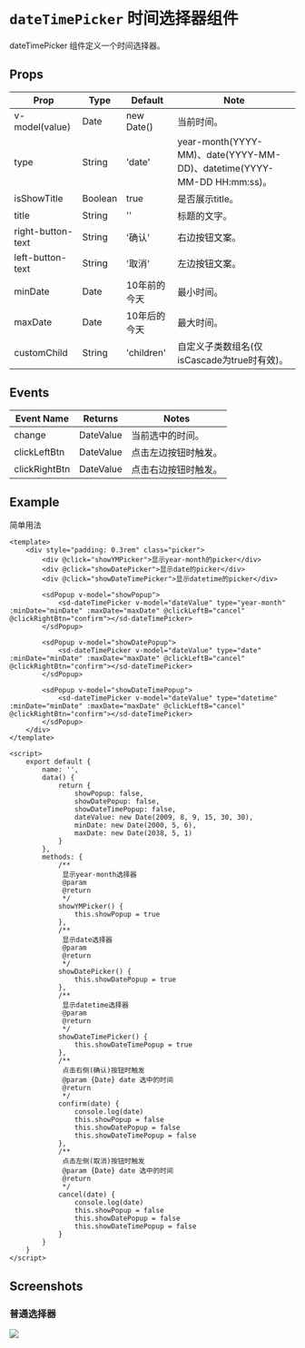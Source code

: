# `dateTimePicker` 时间选择器组件
dateTimePicker 组件定义一个时间选择器。

## Props
| Prop | Type | Default | Note |
|---|---|---|---|
| v-model(value) | Date | new Date() | 当前时间。
| type | String | 'date' | year-month(YYYY-MM)、date(YYYY-MM-DD)、datetime(YYYY-MM-DD HH:mm:ss)。
| isShowTitle | Boolean | true | 是否展示title。
| title | String | '' | 标题的文字。
| right-button-text | String | '确认' | 右边按钮文案。
| left-button-text | String | '取消' | 左边按钮文案。
| minDate | Date | 10年前的今天 | 最小时间。
| maxDate | Date | 10年后的今天 | 最大时间。
| customChild | String | 'children' | 自定义子类数组名(仅isCascade为true时有效)。

## Events
| Event Name | Returns | Notes |
|---|---|---|
| change | DateValue | 当前选中的时间。
| clickLeftBtn | DateValue | 点击左边按钮时触发。
| clickRightBtn | DateValue | 点击右边按钮时触发。

<!--
## Methods
None.

## Static Props
None.

## Static Methods
None.
-->



## Example
简单用法

```
<template>
    <div style="padding: 0.3rem" class="picker">
        <div @click="showYMPicker">显示year-month的picker</div>
        <div @click="showDatePicker">显示date的picker</div>
        <div @click="showDateTimePicker">显示datetime的picker</div>

        <sdPopup v-model="showPopup">
            <sd-dateTimePicker v-model="dateValue" type="year-month" :minDate="minDate" :maxDate="maxDate" @clickLeftB="cancel" @clickRightBtn="confirm"></sd-dateTimePicker>
        </sdPopup>

        <sdPopup v-model="showDatePopup">
            <sd-dateTimePicker v-model="dateValue" type="date" :minDate="minDate" :maxDate="maxDate" @clickLeftB="cancel" @clickRightBtn="confirm"></sd-dateTimePicker>
        </sdPopup>

        <sdPopup v-model="showDateTimePopup">
            <sd-dateTimePicker v-model="dateValue" type="datetime" :minDate="minDate" :maxDate="maxDate" @clickLeftB="cancel" @clickRightBtn="confirm"></sd-dateTimePicker>
        </sdPopup>
    </div>
</template>

<script>
    export default {
        name: '',
        data() {
            return {
                showPopup: false,
                showDatePopup: false,
                showDateTimePopup: false,
                dateValue: new Date(2009, 8, 9, 15, 30, 30),
                minDate: new Date(2000, 5, 6),
                maxDate: new Date(2038, 5, 1)
            }
        },
        methods: {
            /**
             显示year-month选择器
             @param
             @return
             */
            showYMPicker() {
                this.showPopup = true
            },
            /**
             显示date选择器
             @param
             @return
             */
            showDatePicker() {
                this.showDatePopup = true
            },
            /**
             显示datetime选择器
             @param
             @return
             */
            showDateTimePicker() {
                this.showDateTimePopup = true
            },
            /**
             点击右侧(确认)按钮时触发
             @param {Date} date 选中的时间
             @return
             */
            confirm(date) {
                console.log(date)
                this.showPopup = false
                this.showDatePopup = false
                this.showDateTimePopup = false
            },
            /**
             点击左侧(取消)按钮时触发
             @param {Date} date 选中的时间
             @return
             */
            cancel(date) {
                console.log(date)
                this.showPopup = false
                this.showDatePopup = false
                this.showDateTimePopup = false
            }
        }
    }
</script>
```

## Screenshots
### 普通选择器
![](https://rightinhome.oss-cn-hangzhou.aliyuncs.com/jlbk_xcx/2020/08/07/1596787279095.gif)



